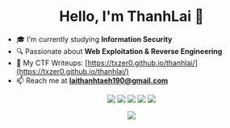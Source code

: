 <h1 align="center">Hello, I'm ThanhLai 👋</h1>

- 🎓 I’m currently studying **Information Security**  
- 🔍 Passionate about **Web Exploitation & Reverse Engineering**   
- 📜 My CTF Writeups: [https://txzer0.github.io/thanhlai/](https://txzer0.github.io/thanhlai/)  
- 📫 Reach me at **[laithanhtaeh190@gmail.com](mailto:laithanhtaeh190@gmail.com)**  

<p align="center">
    <img src="https://img.shields.io/badge/C-%2300599C.svg?style=flat&logo=c&logoColor=white"/>
    <img src="https://img.shields.io/badge/Go-%2300ADD8.svg?style=flat&logo=go&logoColor=white"/>
    <img src="https://img.shields.io/badge/PHP-%23777BB4.svg?style=flat&logo=php&logoColor=white"/>
    <img src="https://img.shields.io/badge/Python-%233776AB.svg?style=flat&logo=python&logoColor=white"/>
    <img src="https://img.shields.io/badge/JavaScript-%23F7DF1E.svg?style=flat&logo=javascript&logoColor=black"/>
</p>

<p align="center">
    <img src="https://github-readme-stats.vercel.app/api/top-langs/?username=txzer0&layout=compact&theme=nord"/>
</p>
